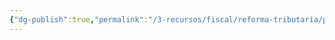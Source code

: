 ```yaml
---
{"dg-publish":true,"permalink":"/3-recursos/fiscal/reforma-tributaria/processamento/","dgPassFrontmatter":true,"created":"2025-08-21T23:23:01.065-03:00","updated":"2025-08-21T23:23:14.460-03:00"}
---
```


